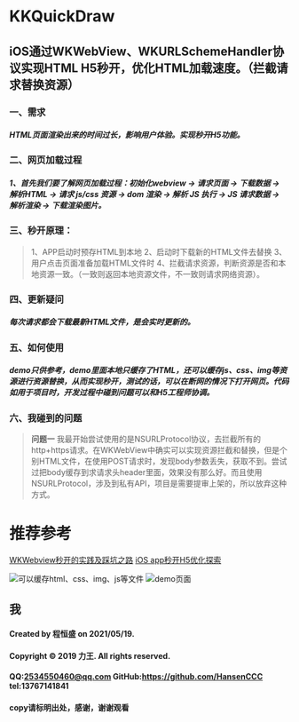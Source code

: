 
# KKQuickDraw
## iOS通过WKWebView、WKURLSchemeHandler协议实现HTML H5秒开，优化HTML加载速度。（拦截请求替换资源）


### 一、需求
##### HTML页面渲染出来的时间过长，影响用户体验。实现秒开H5功能。

### 二、网页加载过程
##### 1、首先我们要了解网页加载过程：初始化webview -> 请求页面 -> 下载数据 -> 解析HTML -> 请求 js/css 资源 -> dom 渲染 -> 解析 JS 执行 -> JS 请求数据 -> 解析渲染 -> 下载渲染图片。

### 三、秒开原理：
> 1、APP启动时预存HTML到本地 
> 2、启动时下载新的HTML文件去替换
> 3、用户点击页面准备加载HTML文件时
> 4、拦截请求资源，判断资源是否和本地资源一致。（一致则返回本地资源文件，不一致则请求网络资源）。

### 四、更新疑问
##### 每次请求都会下载最新HTML文件，是会实时更新的。

### 五、如何使用
##### demo只供参考，demo里面本地只缓存了HTML，还可以缓存js、css、img等资源进行资源替换，从而实现秒开，测试的话，可以在断网的情况下打开网页。代码如用于项目时，开发过程中碰到问题可以和H5工程师协调。

### 六、我碰到的问题

> **问题一**
我最开始尝试使用的是NSURLProtocol协议，去拦截所有的http+https请求。在WKWebView中确实可以实现资源拦截和替换，但是个别HTML文件，在使用POST请求时，发现body参数丢失，获取不到。尝试过把body缓存到求请求头header里面，效果没有那么好。而且使用NSURLProtocol，涉及到私有API，项目是需要提审上架的，所以放弃这种方式。

# 推荐参考
[WKWebview秒开的实践及踩坑之路][1]
[iOS app秒开H5优化探索][2]

![可以缓存html、css、img、js等文件][3]
![demo页面][4]

## 我
#### Created by 程恒盛 on 2021/05/19.
#### Copyright © 2019 力王. All rights reserved.
#### QQ:2534550460@qq.com  GitHub:https://github.com/HansenCCC  tel:13767141841
#### copy请标明出处，感谢，谢谢观看


  [1]: https://juejin.cn/post/6861778055178747911
  [2]: https://juejin.cn/post/6844903809521549320
  [3]: http://i2.tiimg.com/737869/5b55723ab7172298.png
  [4]: http://i2.tiimg.com/737869/ec381b1edbfe6de3.png
